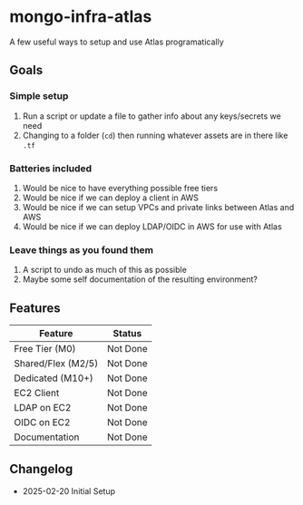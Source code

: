 # mongo-infra-atlas

A few useful ways to setup and use Atlas programatically

## Goals

### Simple setup

1. Run a script or update a file to gather info about any keys/secrets we need
1. Changing to a folder (`cd`) then running whatever assets are in there like `.tf`

### Batteries included

1. Would be nice to have everything possible free tiers
1. Would be nice if we can deploy a client in AWS
1. Would be nice if we can setup VPCs and private links between Atlas and AWS
1. Would be nice if we can deploy LDAP/OIDC in AWS for use with Atlas

### Leave things as you found them

1. A script to undo as much of this as possible
1. Maybe some self documentation of the resulting environment?

## Features

| Feature | Status |
|---------|--------|
| Free Tier (M0) | Not Done |
| Shared/Flex (M2/5) | Not Done |
| Dedicated (M10+) | Not Done |
| EC2 Client | Not Done |
| LDAP on EC2 | Not Done |
| OIDC on EC2 | Not Done |
| Documentation | Not Done |

## Changelog

- 2025-02-20 Initial Setup
